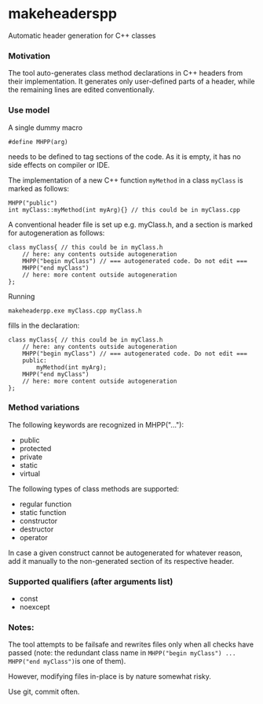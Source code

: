 # makeheaderspp
Automatic header generation for C++ classes

### Motivation
The tool auto-generates class method declarations in C++ headers from their implementation. 
It generates only user-defined parts of a header, while the remaining lines are edited conventionally. 

### Use model
A single dummy macro
```
#define MHPP(arg)
``` 
needs to be defined to tag sections of the code. As it is empty, it has no side effects on compiler or IDE.

The implementation of a new C++ function `myMethod` in a class `myClass` is marked as follows:
```
MHPP("public") 
int myClass::myMethod(int myArg){} // this could be in myClass.cpp
```

A conventional header file is set up e.g. myClass.h, and a section is marked for autogeneration as follows:
```
class myClass{ // this could be in myClass.h
    // here: any contents outside autogeneration
    MHPP("begin myClass") // === autogenerated code. Do not edit === 
    MHPP("end myClass")
    // here: more content outside autogeneration
};
```

Running 
```
makeheaderpp.exe myClass.cpp myClass.h
```
fills in the declaration:
```
class myClass{ // this could be in myClass.h
    // here: any contents outside autogeneration
    MHPP("begin myClass") // === autogenerated code. Do not edit === 
    public:
        myMethod(int myArg);
    MHPP("end myClass")
    // here: more content outside autogeneration
};
```

### Method variations
The following keywords are recognized in MHPP("..."):
* public
* protected
* private
* static
* virtual

The following types of class methods are supported:
* regular function
* static function
* constructor
* destructor
* operator

In case a given construct cannot be autogenerated for whatever reason, add it manually to the non-generated section of its respective header. 

### Supported qualifiers (after arguments list)
* const
* noexcept

### Notes:
The tool attempts to be failsafe and rewrites files only when all checks have passed (note: the redundant class name in `MHPP("begin myClass") ... MHPP("end myClass")`is one of them). 

However, modifying files in-place is by nature somewhat risky. 

Use git, commit often.

